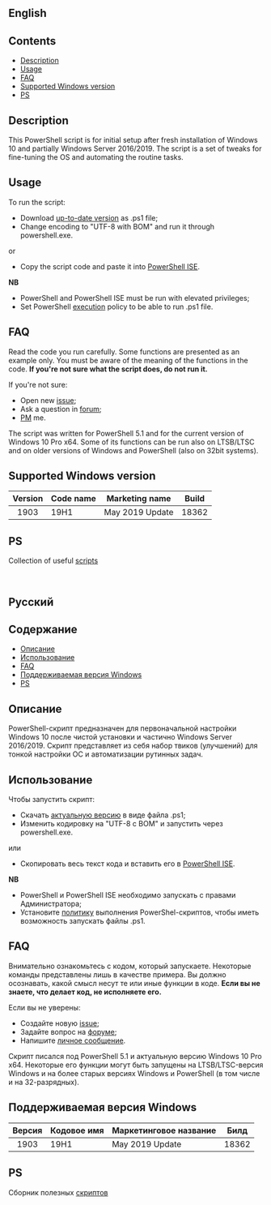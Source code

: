 ## English

## Contents
 - [Description](#description)
 - [Usage](#usage)
 - [FAQ](#faq)
 - [Supported Windows version](#supported-windows-version)
 - [PS](#ps)
  
## Description
This PowerShell script is for initial setup after fresh installation of Windows 10 and partially Windows Server 2016/2019. The script is a set of tweaks for fine-tuning the OS and automating the routine tasks.

## Usage
To run the script:
- Download [up-to-date version](https://github.com/farag2/Setup-Windows-10) as .ps1 file;
- Change encoding to "UTF-8 with BOM" and run it through powershell.exe.

or

- Copy the script code and paste it into [PowerShell ISE](https://docs.microsoft.com/ru-ru/powershell/scripting/components/ise/windows-powershell-integrated-scripting-environment--ise-).

**NB**
- PowerShell and PowerShell ISE must be run with elevated privileges;
- Set PowerShell [execution](https://docs.microsoft.com/en-us/powershell/module/microsoft.powershell.core/about/about_execution_policies) policy to be able to run .ps1 file.


## FAQ
Read the code you run carefully. Some functions are presented as an example only. You must be aware of the meaning of the functions in the code. **If you're not sure what the script does, do not run it.**

If you're not sure:
- Open new [issue](https://github.com/farag2/Setup-Windows-10/issues);
- Ask a question in [forum](http://forum.ru-board.com/topic.cgi?forum=62&topic=30617);
- [PM](http://forum.ru-board.com/profile.cgi?action=show&member=farag) me.

The script was written for PowerShell 5.1 and for the current version of Windows 10 Pro x64. Some of its functions can be run also on LTSB/LTSC and on older versions of Windows and PowerShell (also on 32bit systems).

## Supported Windows version
| Version |   Code name  |      Marketing name    | Build |
| :-----: | -------------| ---------------------- | :---: |
|  1903   |    19H1      |     May 2019 Update    | 18362 |

## PS
Collection of useful [scripts](https://gist.github.com/farag2)

&nbsp;

## Русский
## Содержание
 - [Описание](#описание)
 - [Использование](#использование)
 - [FAQ](#faq)
 - [Поддерживаемая версия Windows](#поддерживаемая-версия-windows)
 - [PS](#ps)
  
## Описание
PowerShell-скрипт предназначен для первоначальной настройки Windows 10 после чистой установки и частично Windows Server 2016/2019. Скрипт представляет из себя набор твиков (улучшений) для тонкой настройки ОС и автоматизации рутинных задач.

## Использование
Чтобы запустить скрипт:
- Скачать [актуальную версию](https://github.com/farag2/Setup-Windows-10) в виде файла .ps1;
- Изменить кодировку на "UTF-8 с BOM" и запустить через powershell.exe.

или

- Скопировать весь текст кода и вставить его в [PowerShell ISE](https://docs.microsoft.com/ru-ru/powershell/scripting/components/ise/windows-powershell-integrated-scripting-environment--ise-).

**NB**
- PowerShell и PowerShell ISE необходимо запускать с правами Администратора;
- Установите [политику](https://docs.microsoft.com/en-us/powershell/module/microsoft.powershell.core/about/about_execution_policies) выполнения PowerShel-скриптов, чтобы иметь возможность запускать файлы .ps1.

## FAQ
Внимательно ознакомьтесь с кодом, который запускаете. Некоторые команды представлены лишь в качестве примера. Вы должно осознавать, какой смысл несут те или иные функции в коде. **Если вы не знаете, что делает код, не исполняете его.**

Если вы не уверены:
- Создайте новую [issue](https://github.com/farag2/Setup-Windows-10/issues);
- Задайте вопрос на [форуме](http://forum.ru-board.com/topic.cgi?forum=62&topic=30617);
- Напишите [личное сообщение](http://forum.ru-board.com/profile.cgi?action=show&member=farag).

Скрипт писался под PowerShell 5.1 и актуальную версию Windows 10 Pro x64. Некоторые его функции могут быть запущены на LTSB/LTSC-версия Windows и на более старых версиях Windows и PowerShell (в том числе и на 32-разрядных).

## Поддерживаемая версия Windows

|  Версия | Кодовое имя  | Маркетинговое название |  Билд |
| :-----: | -------------| ---------------------- | :---: |
|  1903   |    19H1      |     May 2019 Update    | 18362 |

## PS
Сборник полезных [скриптов](https://gist.github.com/farag2)

